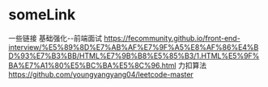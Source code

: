 # someLink
一些链接
基础强化--前端面试
https://fecommunity.github.io/front-end-interview/%E5%89%8D%E7%AB%AF%E7%9F%A5%E8%AF%86%E4%BD%93%E7%B3%BB/HTML%E7%9B%B8%E5%85%B3/1.HTML%E5%9F%BA%E7%A1%80%E5%BC%BA%E5%8C%96.html
力扣算法
https://github.com/youngyangyang04/leetcode-master
